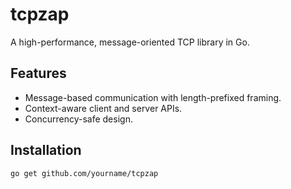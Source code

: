 # tcpzap

A high-performance, message-oriented TCP library in Go.

## Features
- Message-based communication with length-prefixed framing.
- Context-aware client and server APIs.
- Concurrency-safe design.

## Installation
```bash
go get github.com/yourname/tcpzap